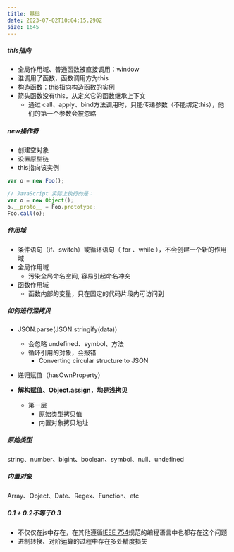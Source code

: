 ```yaml
---
title: 基础
date: 2023-07-02T10:04:15.290Z
size: 1645
---
```

##### this指向

- 全局作用域、普通函数被直接调用：window
- 谁调用了函数，函数调用方为this
- 构造函数：this指向构造函数的实例
- 箭头函数没有this，从定义它的函数继承上下文
  - 通过 call、apply、bind方法调用时，只能传递参数（不能绑定this），他们的第一个参数会被忽略


##### new操作符

- 创建空对象
- 设置原型链
- this指向该实例

```javascript
var o = new Foo();

// JavaScript 实际上执行的是：
var o = new Object();
o.__proto__ = Foo.prototype;
Foo.call(o);
```

##### 作用域

- 条件语句（if、switch）或循环语句（ for 、while ），不会创建一个新的作用域
- 全局作用域
  - 污染全局命名空间, 容易引起命名冲突
- 函数作用域
  - 函数内部的变量，只在固定的代码片段内可访问到

##### 如何进行深拷贝

- JSON.parse(JSON.stringify(data))
  - 会忽略 undefined、symbol、方法
  - 循环引用的对象，会报错
    - Converting circular structure to JSON

- 递归赋值（hasOwnProperty）
- **解构赋值、Object.assign，均是浅拷贝**
  - 第一层
    - 原始类型拷贝值
    - 内置对象拷贝地址


##### 原始类型

string、number、bigint、boolean、symbol、null、undefined

##### 内置对象

Array、Object、Date、Regex、Function、etc

##### 0.1 + 0.2不等于0.3

- 不仅仅在js中存在，在其他遵循[IEEE 754](https://link.zhihu.com/?target=https%3A//zh.wikipedia.org/zh-cn/IEEE_754)规范的编程语言中也都存在这个问题
- 进制转换、对阶运算的过程中存在多处精度损失

 
